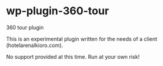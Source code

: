 wp-plugin-360-tour
==================

360 tour plugin

This is an experimental plugin written for the needs of a client (hotelarenalkioro.com).

No support provided at this time. Run at your own risk!